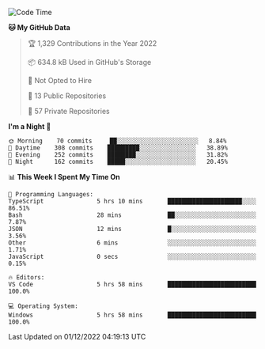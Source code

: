 <!--START_SECTION:waka-->
![Code Time](http://img.shields.io/badge/Code%20Time-3%2C320%20hrs%2033%20mins-blue)

**🐱 My GitHub Data** 

> 🏆 1,329 Contributions in the Year 2022
 > 
> 📦 634.8 kB Used in GitHub's Storage 
 > 
> 🚫 Not Opted to Hire
 > 
> 📜 13 Public Repositories 
 > 
> 🔑 57 Private Repositories  
 > 
**I'm a Night 🦉** 

```text
🌞 Morning    70 commits     ██░░░░░░░░░░░░░░░░░░░░░░░   8.84% 
🌆 Daytime    308 commits    █████████░░░░░░░░░░░░░░░░   38.89% 
🌃 Evening    252 commits    ████████░░░░░░░░░░░░░░░░░   31.82% 
🌙 Night      162 commits    █████░░░░░░░░░░░░░░░░░░░░   20.45%

```


📊 **This Week I Spent My Time On** 

```text
💬 Programming Languages: 
TypeScript               5 hrs 10 mins       █████████████████████░░░░   86.51% 
Bash                     28 mins             ██░░░░░░░░░░░░░░░░░░░░░░░   7.87% 
JSON                     12 mins             █░░░░░░░░░░░░░░░░░░░░░░░░   3.56% 
Other                    6 mins              ░░░░░░░░░░░░░░░░░░░░░░░░░   1.71% 
JavaScript               0 secs              ░░░░░░░░░░░░░░░░░░░░░░░░░   0.15%

🔥 Editors: 
VS Code                  5 hrs 58 mins       █████████████████████████   100.0%

💻 Operating System: 
Windows                  5 hrs 58 mins       █████████████████████████   100.0%

```


 Last Updated on 01/12/2022 04:19:13 UTC
<!--END_SECTION:waka-->

